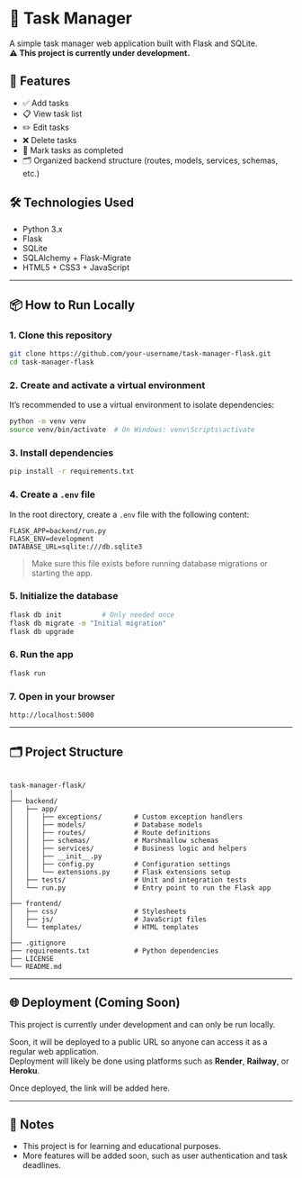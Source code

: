 # 📝 Task Manager

A simple task manager web application built with Flask and SQLite.  
**⚠️ This project is currently under development.**

## 🚀 Features

- ✅ Add tasks
- 📋 View task list
- ✏️ Edit tasks
- ❌ Delete tasks
- 📌 Mark tasks as completed
- 🗂 Organized backend structure (routes, models, services, schemas, etc.)

## 🛠️ Technologies Used

- Python 3.x
- Flask
- SQLite
- SQLAlchemy + Flask-Migrate
- HTML5 + CSS3 + JavaScript

---

## 📦 How to Run Locally

### 1. Clone this repository

```bash
git clone https://github.com/your-username/task-manager-flask.git
cd task-manager-flask
````

### 2. Create and activate a virtual environment

It’s recommended to use a virtual environment to isolate dependencies:

```bash
python -m venv venv
source venv/bin/activate  # On Windows: venv\Scripts\activate
```

### 3. Install dependencies

```bash
pip install -r requirements.txt
```

### 4. Create a `.env` file

In the root directory, create a `.env` file with the following content:

```
FLASK_APP=backend/run.py
FLASK_ENV=development
DATABASE_URL=sqlite:///db.sqlite3
```

> Make sure this file exists before running database migrations or starting the app.

### 5. Initialize the database

```bash
flask db init          # Only needed once
flask db migrate -m "Initial migration"
flask db upgrade
```

### 6. Run the app

```bash
flask run
```

### 7. Open in your browser

```
http://localhost:5000
```

---

## 🗂 Project Structure

```

task-manager-flask/
│
├── backend/
│   ├── app/
│   │   ├── exceptions/        # Custom exception handlers
│   │   ├── models/            # Database models
│   │   ├── routes/            # Route definitions
│   │   ├── schemas/           # Marshmallow schemas
│   │   ├── services/          # Business logic and helpers
│   │   ├── __init__.py
│   │   ├── config.py          # Configuration settings
│   │   └── extensions.py      # Flask extensions setup
│   ├── tests/                 # Unit and integration tests
│   └── run.py                 # Entry point to run the Flask app
│
├── frontend/
│   ├── css/                   # Stylesheets
│   ├── js/                    # JavaScript files
│   └── templates/             # HTML templates
│
├── .gitignore
├── requirements.txt           # Python dependencies
├── LICENSE
└── README.md

```
---

## 🌐 Deployment (Coming Soon)

This project is currently under development and can only be run locally.

Soon, it will be deployed to a public URL so anyone can access it as a regular web application.  
Deployment will likely be done using platforms such as **Render**, **Railway**, or **Heroku**.

Once deployed, the link will be added here.

---

## 📌 Notes

* This project is for learning and educational purposes.
* More features will be added soon, such as user authentication and task deadlines.

